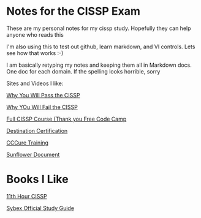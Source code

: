 # Notes for the CISSP Exam

These are my personal notes for my cissp study.  Hopefully they can help anyone who reads this

I'm also using this to test out github, learn markdown, and VI controls.  Lets see how that works :-)

I am basically retyping my notes and keeping them all in Markdown docs.  One doc for each domain.  If the spelling looks horrible, sorry 

Sites and Videos I like:

[Why You Will Pass the CISSP](https://youtu.be/v2Y6Zog8h2A)

[Why YOu Will Fail the CISSP](https://youtu.be/giJFhtws-CE)

[Full CISSP Course (Thank you Free Code Camp](https://youtu.be/M1_v5HBVHWo)

[Destination Certification](https://youtube.com/playlist?list=PLZKdGEfEyJhKWyryIvx_jm1jn6ZMTi7gW)

[CCCure Training](https://www.cccure.education/)

[Sunflower Document](https://www.sunflower-cissp.com/)

# Books I Like

[11th Hour CISSP](https://www.amazon.com/Eleventh-Hour-CISSP-Study-Syngress/dp/1597495662)

[Sybex Official Study Guide](https://www.amazon.com/Certified-Information-Security-Professional-Official/dp/1119790026/ref=sr_1_1?dchild=1&keywords=cissp+official+study+guide+9th&qid=1634258874&s=books&sr=1-1)